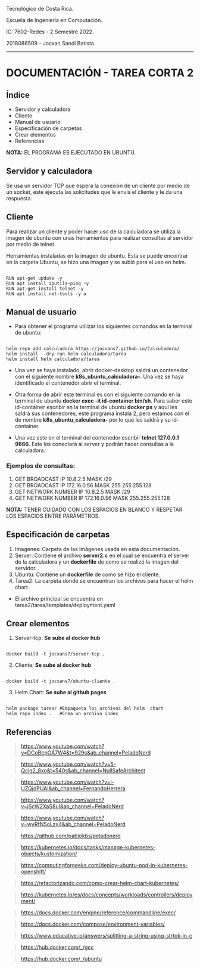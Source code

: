 Tecnológico de Costa Rica.

Escuela de Ingeniería en Computación.

IC: 7602-Redes - 2 Semestre 2022.

2018086509 - Jocxan Sandi Batista.

---
# DOCUMENTACIÓN - TAREA CORTA 2

## Índice

- Servidor y calculadora
- Cliente
- Manual de usuario
- Especificación de carpetas
- Crear elementos
- Referencias


**NOTA:** EL PROGRAMA ES EJECUTADO EN UBUNTU.

## Servidor y calculadora

Se usa un servidor TCP que espera la conexión de un cliente por medio de un socket, este ejecuta las solicitudes que le envía el cliente y le da una respuesta. 

## Cliente

Para realizar un cliente y poder hacer uso de la calculadora se utiliza la imagen de ubuntu con unas herramientas para realizar consultas al servidor por medio de telnet.

Herramientas instaladas en la imagen de ubuntu. Esta se puede encontrar en la carpeta Ubuntu, se hizo una imagen y se subió para el uso en helm.

<pre><code>
RUN apt-get update -y
RUN apt install iputils-ping -y
RUN apt-get install telnet -y
RUN apt install net-tools -y a
</code></pre>

## Manual de usuario

- Para obtener el programa utilizar los siguientes comandos en la terminal de ubuntu:
<pre><code>
helm repo add calculadora https://jocxans7.github.io/Calculadora/
helm install --dry-run helm calculadora/tarea
helm install helm calculadora/tarea
</code></pre>

- Una vez se haya instalado, abrir docker-desktop saldrá un contenedor con el siguiente nombre **k8s_ubuntu_calculadora-**. Una vez se haya identificado el contenedor abrir el terminal. 

- Otra forma de abrir este terminal es con el siguiente comando en la terminal de ubuntu **docker exec -it id-container  bin/sh**. Para saber este id-container escribir en la terminal de ubuntu **docker ps** y aquí les saldrá sus contenedores, este programa instala 2, pero estamos con el de nombre **k8s_ubuntu_calculadora-** por lo que les saldrá y su id-container.

- Una vez este en el terminal del contenedor escribir **telnet 127.0.0.1 9666**. Este los conectará al server y podrán hacer consultas a la calculadora. 

### Ejemplos de consultas:
1. GET BROADCAST IP 10.8.2.5 MASK /29
2. GET BROADCAST IP 172.16.0.56 MASK 255.255.255.128
3. GET NETWORK NUMBER IP 10.8.2.5 MASK /29
4. GET NETWORK NUMBER IP 172.16.0.56 MASK 255.255.255.128


**NOTA:** TENER CUIDADO CON LOS ESPACIOS EN BLANCO Y RESPETAR LOS ESPACIOS ENTRE PARÁMETROS.


## Especificación de carpetas

1. Imagenes: Carpeta de las imágenes usada en esta documentación. 
2. Server: Contiene el archivo **server2.c** en el cual se encuentra el server de la calculadora y un **dockerfile** de como se realizó la imagen del servidor. 
3. Ubuntu: Contiene un **dockerfile** de como se hizo el cliente. 
4. Tarea2: La carpeta donde se encuentran los archivos para hacer el helm chart.

- El archivo principal se encuentra en tarea2/tarea/templates/deployment.yaml

## Crear elementos

1. Server-tcp: **Se sube al docker hub**

<pre><code>
docker build -t jocxans7/server-tcp .
</code></pre>

2. Cliente: **Se sube al docker hub**
<pre><code>
docker build -t jocxans7/ubuntu-cliente .
</code></pre>

3. Helm Chart: **Se sube al github pages**

<pre><code>
helm package tarea/ #Empaqueta los archivos del helm  chart
helm repo index .   #Crea un archivo index 
</code></pre>


## Referencias 
> https://www.youtube.com/watch?v=DCoBcpOA7W4&t=929s&ab_channel=PeladoNerd

> https://www.youtube.com/watch?v=5-Qcig2_8xo&t=540s&ab_channel=NullSafeArchitect

> https://www.youtube.com/watch?v=l-UZQjdPUAI&ab_channel=FernandoHerrera

> https://www.youtube.com/watch?v=jScW2XaS8uI&ab_channel=PeladoNerd

> https://www.youtube.com/watch?v=wyRfN5oLzx4&ab_channel=PeladoNerd

> https://github.com/pablokbs/peladonerd

> https://kubernetes.io/docs/tasks/manage-kubernetes-objects/kustomization/

> https://computingforgeeks.com/deploy-ubuntu-pod-in-kubernetes-openshift/

> https://refactorizando.com/como-crear-helm-chart-kubernetes/

> https://kubernetes.io/es/docs/concepts/workloads/controllers/deployment/

> https://docs.docker.com/engine/reference/commandline/exec/

> https://docs.docker.com/compose/environment-variables/

> https://www.educative.io/answers/splitting-a-string-using-strtok-in-c

> https://hub.docker.com/_/gcc

> https://hub.docker.com/_/ubuntu


